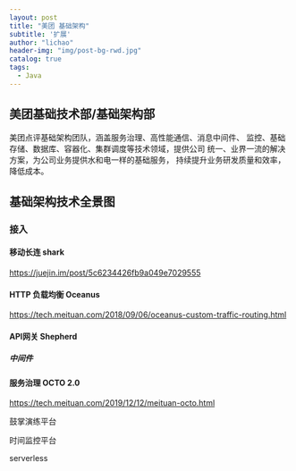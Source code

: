 ```yaml
---
layout: post
title: "美团 基础架构"
subtitle: '扩展'
author: "lichao"
header-img: "img/post-bg-rwd.jpg"
catalog: true
tags:
  - Java 
---
```



## 美团基础技术部/基础架构部
美团点评基础架构团队，涵盖服务治理、⾼性能通信、消息中间件、
监控、基础存储、数据库、容器化、集群调度等技术领域，提供公司
统⼀、业界⼀流的解决⽅案，为公司业务提供⽔和电⼀样的基础服务，
持续提升业务研发质量和效率，降低成本。

## 基础架构技术全景图

### 接入

#### 移动长连 shark
https://juejin.im/post/5c6234426fb9a049e7029555

#### HTTP 负载均衡 Oceanus
https://tech.meituan.com/2018/09/06/oceanus-custom-traffic-routing.html

#### API网关 Shepherd


##### 中间件

#### 服务治理 OCTO 2.0
https://tech.meituan.com/2019/12/12/meituan-octo.html










鼓掌演练平台

时间监控平台

serverless